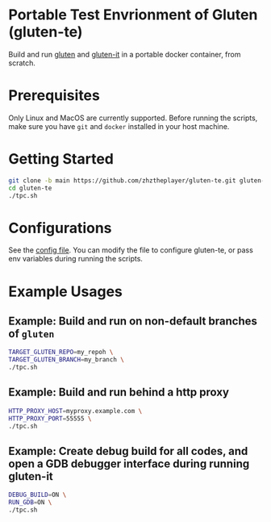 # Portable Test Envrionment of Gluten (gluten-te)

Build and run [gluten](https://github.com/oap-project/gluten) and [gluten-it](https://github.com/zhztheplayer/gluten-it) in a portable docker container, from scratch.

# Prerequisites

Only Linux and MacOS are currently supported. Before running the scripts, make sure you have `git` and `docker` installed in your host machine.

# Getting Started

```sh
git clone -b main https://github.com/zhztheplayer/gluten-te.git gluten-te
cd gluten-te
./tpc.sh
```

# Configurations

See the [config file](https://github.com/zhztheplayer/gluten-te/blob/main/defaults.conf). You can modify the file to configure gluten-te, or pass env variables during running the scripts.

# Example Usages

## Example: Build and run on non-default branches of `gluten`

```sh
TARGET_GLUTEN_REPO=my_repoh \
TARGET_GLUTEN_BRANCH=my_branch \
./tpc.sh
```

## Example: Build and run behind a http proxy

```sh
HTTP_PROXY_HOST=myproxy.example.com \
HTTP_PROXY_PORT=55555 \
./tpc.sh
```

## Example: Create debug build for all codes, and open a GDB debugger interface during running gluten-it

```sh
DEBUG_BUILD=ON \
RUN_GDB=ON \
./tpc.sh
```
